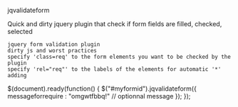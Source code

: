 jqvalidateform

Quick and dirty jquery plugin that check if form fields are filled, checked, selected

    jquery form validation plugin
    dirty js and worst practices
    specify 'class=req' to the form elements you want to be checked by the plugin
    specify 'rel="req"' to the labels of the elements for automatic '*' adding

$(document).ready(function() { $("#myformid").jqvalidateform({ messageforrequire : "omgwtfbbq!" // optionnal message }); });
